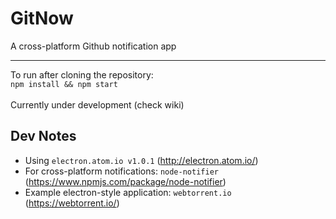 # GitNow
A cross-platform Github notification app

***

To run after cloning the repository: <br>
`npm install && npm start`
<br><br>
Currently under development (check wiki)




## Dev Notes

  * Using `electron.atom.io v1.0.1` (http://electron.atom.io/)
  * For cross-platform notifications: `node-notifier` (https://www.npmjs.com/package/node-notifier)
  * Example electron-style application: `webtorrent.io` (https://webtorrent.io/)
  
